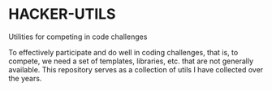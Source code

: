 # HACKER-UTILS
Utilities for competing in code challenges

To effectively participate and do well in coding challenges, that is, to compete, we need a set of templates, libraries, etc. that are not generally available.  This repository serves as a collection of utils I have collected over the years.
